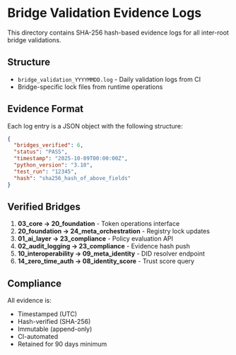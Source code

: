 # Bridge Validation Evidence Logs

This directory contains SHA-256 hash-based evidence logs for all inter-root bridge validations.

## Structure

- `bridge_validation_YYYYMMDD.log` - Daily validation logs from CI
- Bridge-specific lock files from runtime operations

## Evidence Format

Each log entry is a JSON object with the following structure:

```json
{
  "bridges_verified": 6,
  "status": "PASS",
  "timestamp": "2025-10-09T00:00:00Z",
  "python_version": "3.10",
  "test_run": "12345",
  "hash": "sha256_hash_of_above_fields"
}
```

## Verified Bridges

1. **03_core → 20_foundation** - Token operations interface
2. **20_foundation → 24_meta_orchestration** - Registry lock updates
3. **01_ai_layer → 23_compliance** - Policy evaluation API
4. **02_audit_logging → 23_compliance** - Evidence hash push
5. **10_interoperability → 09_meta_identity** - DID resolver endpoint
6. **14_zero_time_auth → 08_identity_score** - Trust score query

## Compliance

All evidence is:
- Timestamped (UTC)
- Hash-verified (SHA-256)
- Immutable (append-only)
- CI-automated
- Retained for 90 days minimum
